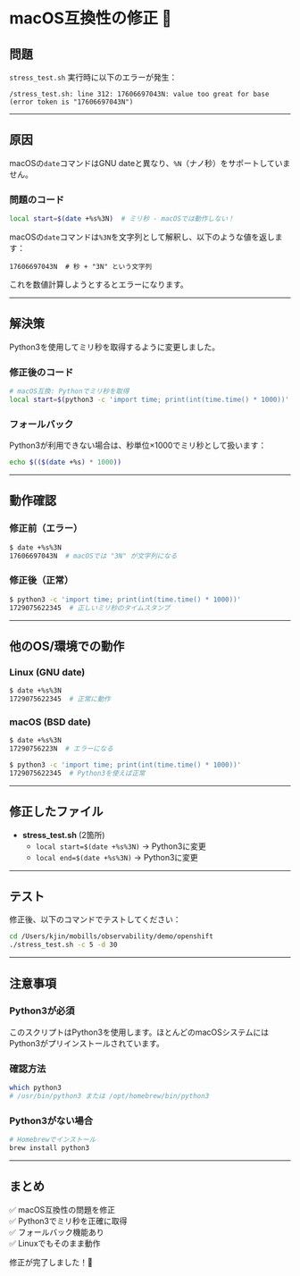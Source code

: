 # macOS互換性の修正 🍎

## 問題

`stress_test.sh` 実行時に以下のエラーが発生：

```
/stress_test.sh: line 312: 17606697043N: value too great for base (error token is "17606697043N")
```

---

## 原因

macOSの`date`コマンドはGNU dateと異なり、`%N`（ナノ秒）をサポートしていません。

### 問題のコード

```bash
local start=$(date +%s%3N)  # ミリ秒 - macOSでは動作しない！
```

macOSの`date`コマンドは`%3N`を文字列として解釈し、以下のような値を返します：
```
17606697043N  # 秒 + "3N" という文字列
```

これを数値計算しようとするとエラーになります。

---

## 解決策

Python3を使用してミリ秒を取得するように変更しました。

### 修正後のコード

```bash
# macOS互換: Pythonでミリ秒を取得
local start=$(python3 -c 'import time; print(int(time.time() * 1000))' 2>/dev/null || echo $(($(date +%s) * 1000)))
```

### フォールバック

Python3が利用できない場合は、秒単位×1000でミリ秒として扱います：
```bash
echo $(($(date +%s) * 1000))
```

---

## 動作確認

### 修正前（エラー）
```bash
$ date +%s%3N
17606697043N  # macOSでは "3N" が文字列になる
```

### 修正後（正常）
```bash
$ python3 -c 'import time; print(int(time.time() * 1000))'
1729075622345  # 正しいミリ秒のタイムスタンプ
```

---

## 他のOS/環境での動作

### Linux (GNU date)
```bash
$ date +%s%3N
1729075622345  # 正常に動作
```

### macOS (BSD date)
```bash
$ date +%s%3N
17290756223N  # エラーになる

$ python3 -c 'import time; print(int(time.time() * 1000))'
1729075622345  # Python3を使えば正常
```

---

## 修正したファイル

- **stress_test.sh** (2箇所)
  - `local start=$(date +%s%3N)` → Python3に変更
  - `local end=$(date +%s%3N)` → Python3に変更

---

## テスト

修正後、以下のコマンドでテストしてください：

```bash
cd /Users/kjin/mobills/observability/demo/openshift
./stress_test.sh -c 5 -d 30
```

---

## 注意事項

### Python3が必須
このスクリプトはPython3を使用します。ほとんどのmacOSシステムにはPython3がプリインストールされています。

### 確認方法
```bash
which python3
# /usr/bin/python3 または /opt/homebrew/bin/python3
```

### Python3がない場合
```bash
# Homebrewでインストール
brew install python3
```

---

## まとめ

✅ macOS互換性の問題を修正  
✅ Python3でミリ秒を正確に取得  
✅ フォールバック機能あり  
✅ Linuxでもそのまま動作

修正が完了しました！🎉

